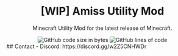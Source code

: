 <h1 align="center">[WIP] Amiss Utility Mod</h1>

<p align="center">Minecraft Utility Mod for the latest release of Minecraft.</p>

<div align="center">
    <img src="https://img.shields.io/github/languages/code-size/Cypphi/amiss-client" alt="GitHub code size in bytes"/>
    <img src="https://tokei.rs/b1/github/Cypphi/amiss-client" alt="GitHub lines of code"/>
</div>
## Contact
- Discord: https://discord.gg/w2Z5CNHWDr
